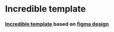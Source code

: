 # Incredible template
### [Incredible template](https://potapenkovadim.github.io/incredible-template/) based on [figma design](https://www.figma.com/file/LYgG1JBmxWZ7lvvNoE9UoY/INCREDIBLE)